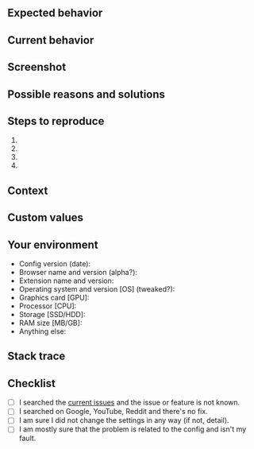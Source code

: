 <!--- Provide a general summary of the issue in the Title above. -->

## Expected behavior
<!--- If you're describing a bug, tell us what should happen. -->
<!--- If you're suggesting a change/improvement, tell us how it should work. -->

## Current behavior
<!--- If describing a bug, tell us what happens instead of the expected behavior. -->
<!--- If suggesting a change/improvement, explain the difference from current behavior. -->

## Screenshot
<!--- (Optional) -->
<!--- If incur a bug, make a screenshot to help us understand the context more clearly. -->
<!--- If suggesting a change/improvement, make a screenshot of your idea to help us understand it and implement it as easily as possible. -->

## Possible reasons and solutions
<!--- (Optional) -->
<!--- If incur a bug, suggest a fix/reason for the bug. -->
<!--- If suggesting a change/improvement, give us ideas how to implement the addition. -->

## Steps to reproduce
<!--- (For bugs) --->
<!--- Provide a link to a live example or an unambiguous set of steps to reproduce this bug. -->
1.
2.
3.
4.

## Context
<!--- How has this issue affected you? How did it appear? What are you trying to accomplish? -->
<!--- Providing context helps us come up with a solution that is most useful in the real world. -->

## Custom values
<!--- (Optional) -->
<!--- (For bugs) --->
<!--- Changed any values? Added any new commands? Tweaked anything? --->

## Your environment
<!--- (For bugs) --->
<!--- Include as many relevant details about your environment. -->
* Config version (date):
* Browser name and version (alpha?):
* Extension name and version:
* Operating system and version [OS] (tweaked?):
* Graphics card [GPU]:
* Processor [CPU]:
* Storage [SSD/HDD]:
* RAM size [MB/GB]:
* Anything else:

## Stack trace
<!--- Include stack trace of the logs/console. -->

## Checklist
<!--- Go over all the following points and put an `x` in all the boxes that apply. -->
- [ ] I searched the [current issues](https://github.com/ArmynC/ArminC-uBlock-Settings/issues) and the issue or feature is not known.
- [ ] I searched on Google, YouTube, Reddit and there's no fix.
- [ ] I am sure I did not change the settings in any way (if not, detail).
- [ ] I am mostly sure that the problem is related to the config and isn't my fault.